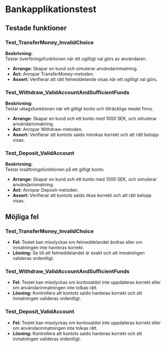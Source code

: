 # Bankapplikationstest

## Testade funktioner

### Test_TransferMoney_InvalidChoice

**Beskrivning:**  
Testar överföringsfunktionen när ett ogiltigt val görs av användaren.

- **Arrange:** Skapar en kund och simulerar användarinmatning.
- **Act:** Anropar TransferMoney-metoden.
- **Assert:** Verifierar att rätt felmeddelande visas när ett ogiltigt val görs.

### Test_Withdraw_ValidAccountAndSufficientFunds

**Beskrivning:**  
Testar uttagsfunktionen när ett giltigt konto och tillräckliga medel finns.

- **Arrange:** Skapar en kund och ett konto med 1000 SEK, och simulerar användarinmatning.
- **Act:** Anropar Withdraw-metoden.
- **Assert:** Verifierar att kontots saldo minskas korrekt och att rätt belopp visas.

### Test_Deposit_ValidAccount

**Beskrivning:**  
Testar insättningsfunktionen på ett giltigt konto.

- **Arrange:** Skapar en kund och ett konto med 1000 SEK, och simulerar användarinmatning.
- **Act:** Anropar Deposit-metoden.
- **Assert:** Verifierar att kontots saldo ökas korrekt och att rätt belopp visas.

## Möjliga fel

### Test_TransferMoney_InvalidChoice

- **Fel:** Testet kan misslyckas om felmeddelandet ändras eller om inmatningen inte hanteras korrekt.
- **Lösning:** Se till att felmeddelandet är exakt och att inmatningen valideras ordentligt.

### Test_Withdraw_ValidAccountAndSufficientFunds

- **Fel:** Testet kan misslyckas om kontosaldot inte uppdateras korrekt eller om användarinmatningen inte tolkas rätt.
- **Lösning:** Kontrollera att kontots saldo hanteras korrekt och att inmatningen valideras ordentligt.

### Test_Deposit_ValidAccount

- **Fel:** Testet kan misslyckas om kontosaldot inte uppdateras korrekt eller om användarinmatningen inte tolkas rätt.
- **Lösning:** Kontrollera att kontots saldo hanteras korrekt och att inmatningen valideras ordentligt.

